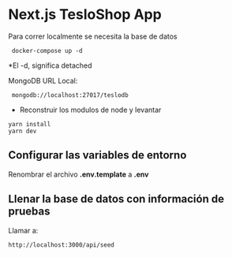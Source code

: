 # Next.js TesloShop App
Para correr localmente se necesita la base de datos
```
 docker-compose up -d
```

*El -d, significa detached

MongoDB URL Local:

```
 mongodb://localhost:27017/teslodb
```

* Reconstruir los modulos de node y levantar
```
yarn install
yarn dev
```

## Configurar las variables de entorno
Renombrar el archivo __.env.template__ a __.env__

## Llenar la base de datos con información de pruebas

Llamar a:
```
http://localhost:3000/api/seed
```